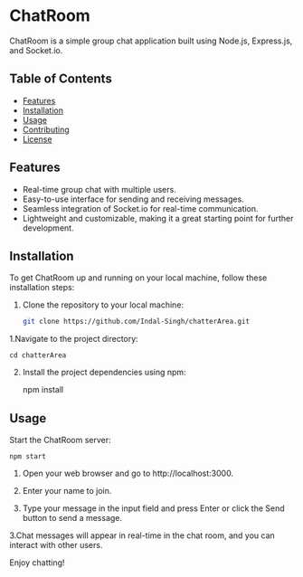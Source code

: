 # ChatRoom

ChatRoom is a simple group chat application built using Node.js, Express.js, and Socket.io.

## Table of Contents

- [Features](#features)
- [Installation](#installation)
- [Usage](#usage)
- [Contributing](#contributing)
- [License](#license)

## Features

- Real-time group chat with multiple users.
- Easy-to-use interface for sending and receiving messages.
- Seamless integration of Socket.io for real-time communication.
- Lightweight and customizable, making it a great starting point for further development.

## Installation

To get ChatRoom up and running on your local machine, follow these installation steps:

1. Clone the repository to your local machine:

   ```bash
   git clone https://github.com/Indal-Singh/chatterArea.git

1.Navigate to the project directory:

    
    cd chatterArea

2. Install the project dependencies using npm:

   
    npm install

## Usage
Start the ChatRoom server:

    
    npm start
1. Open your web browser and go to http://localhost:3000.

2. Enter your name to join.

3. Type your message in the input field and press Enter or click the Send button to send a message.

3.Chat messages will appear in real-time in the chat room, and you can interact with other users.

Enjoy chatting!